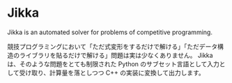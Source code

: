# Jikka

Jikka is an automated solver for problems of competitive programming.

競技プログラミングにおいて「ただ式変形をするだけで解ける」「ただデータ構造のライブラリを貼るだけで解ける」問題は実は少なくありません。
Jikka は、そのような問題をとても制限された Python のサブセット言語として入力として受け取り、計算量を落としつつ C++ の実装に変換して出力します。

